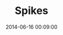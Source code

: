 ---
layout: lab-single.hbs
title: Spikes
date: 2014-06-16 00:09:00
description: Notations of seismic activity and terrorist attacks in Colombia with data from 'Ingeominas' and 'Centro de Memoria Histórica'. SVG visualization using D3.js.
imgName: spikes
libraries:
  - jquery
  - jqueryUi
  - d3
tags:
  - d3
  - svg
  - earthquakes
  - terrorism
  - ingeominas
  - centro-de-memoria-historica
  - dataset-ingeominas
  - dataset-cmh
---